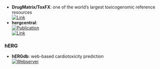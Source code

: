 - **DrugMatrix/ToxFX**: one of the world’s largest toxicogenomic reference resources  
	[![Link](https://img.shields.io/badge/Link-online-brightgreen?style=for-the-badge&logo=cachet&logoColor=65FF8F)](https://ntp.niehs.nih.gov/data/drugmatrix)  
- **hergcentral**:   
	[![Publication](https://img.shields.io/badge/Publication-Citations:38-blue?style=for-the-badge&logo=bookstack)](https://doi.org/10.1089%2Fadt.2011.0425)  
	[![Link](https://img.shields.io/badge/Link-offline-red?style=for-the-badge&logo=xamarin&logoColor=red)](http://www.hergcentral.org/)  
### **hERG**
- **hERGdb**: web-based cardiotoxicity prediction  
	[![Webserver](https://img.shields.io/badge/Webserver-online-brightgreen?style=for-the-badge&logo=cachet&logoColor=65FF8F)](https://drugdesign.riken.jp/hERGdb/)  
